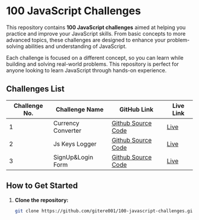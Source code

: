 # 100 JavaScript Challenges

This repository contains **100 JavaScript challenges** aimed at helping you practice and improve your JavaScript skills. From basic concepts to more advanced topics, these challenges are designed to enhance your problem-solving abilities and understanding of JavaScript.

Each challenge is focused on a different concept, so you can learn while building and solving real-world problems. This repository is perfect for anyone looking to learn JavaScript through hands-on experience.

## Challenges List

| Challenge No. | Challenge Name        | GitHub Link                                                                                 | Live Link                                                       |
|---------------|-----------------------|---------------------------------------------------------------------------------------------|-----------------------------------------------------------------|
| 1             | Currency Converter     | [Github Source Code](https://github.com/gitere001/100-javascript-challenges/tree/main/currencyConverter) | [Live](https://currencyconverter-blond.vercel.app/)            |
| 2             | Js Keys Logger         | [Github Source Code](https://github.com/gitere001/100-javascript-challenges/tree/main/javascriptKeyInfo) | [Live](https://jskeyslogger.vercel.app/)                       |
|3|SignUp&Login Form|[Github Source Code](https://github.com/gitere001/100-javascript-challenges/tree/main/registrationForm)|[Live](https://signupandloginpages.vercel.app/)|



## How to Get Started

1. **Clone the repository:**
   ```bash
   git clone https://github.com/gitere001/100-javascript-challenges.git
